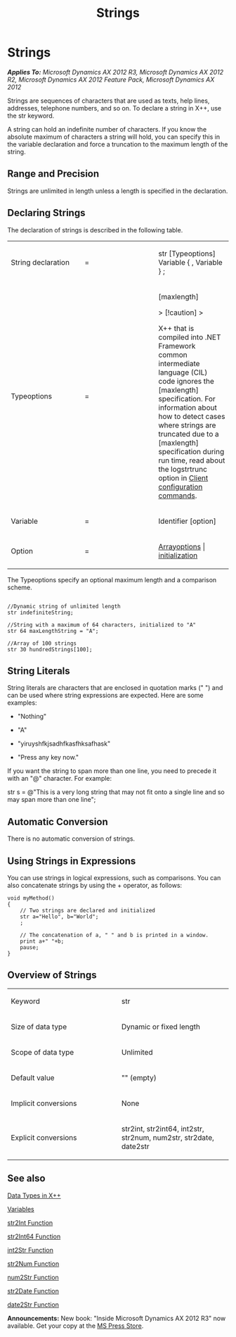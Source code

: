 ﻿---
title: Strings
TOCTitle: Strings
ms:assetid: f5d27752-1a4d-4de3-9ffa-228f3532ccd1
ms:mtpsurl: https://msdn.microsoft.com/en-us/library/Aa889472(v=AX.60)
ms:contentKeyID: 35253577
ms.date: 05/18/2015
mtps_version: v=AX.60
---

# Strings 


_**Applies To:** Microsoft Dynamics AX 2012 R3, Microsoft Dynamics AX 2012 R2, Microsoft Dynamics AX 2012 Feature Pack, Microsoft Dynamics AX 2012_

Strings are sequences of characters that are used as texts, help lines, addresses, telephone numbers, and so on. To declare a string in X++, use the str keyword.

A string can hold an indefinite number of characters. If you know the absolute maximum of characters a string will hold, you can specify this in the variable declaration and force a truncation to the maximum length of the string.

## Range and Precision

Strings are unlimited in length unless a length is specified in the declaration.

## Declaring Strings

The declaration of strings is described in the following table.

<table>
<colgroup>
<col style="width: 33%" />
<col style="width: 33%" />
<col style="width: 33%" />
</colgroup>
<tbody>
<tr class="odd">
<td><p>String declaration</p></td>
<td><p>=</p></td>
<td><p>str [Typeoptions] Variable { , Variable } ;</p></td>
</tr>
<tr class="even">
<td><p>Typeoptions</p></td>
<td><p>=</p></td>
<td><p>[maxlength]</p>
> [!caution]  
> <P>X++ that is compiled into .NET Framework common intermediate language (CIL) code ignores the [maxlength] specification. For information about how to detect cases where strings are truncated due to a [maxlength] specification during run time, read about the logstrtrunc option in <a href="https://msdn.microsoft.com/en-us/library/aa569653(v=ax.60)">Client configuration commands</a>.</P>
</td>
</tr>
<tr class="odd">
<td><p>Variable</p></td>
<td><p>=</p></td>
<td><p>Identifier [option]</p></td>
</tr>
<tr class="even">
<td><p>Option</p></td>
<td><p>=</p></td>
<td><p><a href="arrays.md">Arrayoptions</a> | <a href="declaration-of-variables.md">initialization</a></p></td>
</tr>
</tbody>
</table>


The Typeoptions specify an optional maximum length and a comparison scheme.

``` 
 
//Dynamic string of unlimited length
str indefiniteString;

//String with a maximum of 64 characters, initialized to "A"
str 64 maxLengthString = "A";

//Array of 100 strings
str 30 hundredStrings[100];
```

## String Literals

String literals are characters that are enclosed in quotation marks (" ") and can be used where string expressions are expected. Here are some examples:

  - "Nothing"

  - "A"

  - "yiruyshfkjsadhfkasfhksafhask"

  - "Press any key now."

If you want the string to span more than one line, you need to precede it with an "@" character. For example:

str s = @"This is a very long string that may not fit onto a single line and so may span more than one line";

## Automatic Conversion

There is no automatic conversion of strings.

## Using Strings in Expressions

You can use strings in logical expressions, such as comparisons. You can also concatenate strings by using the + operator, as follows:

    void myMethod()
    {
        // Two strings are declared and initialized
        str a="Hello", b="World";
        ;
     
        // The concatenation of a, " " and b is printed in a window.
        print a+" "+b;
        pause;
    }

## Overview of Strings

<table>
<colgroup>
<col style="width: 50%" />
<col style="width: 50%" />
</colgroup>
<tbody>
<tr class="odd">
<td><p>Keyword</p></td>
<td><p>str</p></td>
</tr>
<tr class="even">
<td><p>Size of data type</p></td>
<td><p>Dynamic or fixed length</p></td>
</tr>
<tr class="odd">
<td><p>Scope of data type</p></td>
<td><p>Unlimited</p></td>
</tr>
<tr class="even">
<td><p>Default value</p></td>
<td><p>&quot;&quot; (empty)</p></td>
</tr>
<tr class="odd">
<td><p>Implicit conversions</p></td>
<td><p>None</p></td>
</tr>
<tr class="even">
<td><p>Explicit conversions</p></td>
<td><p>str2int, str2int64, int2str, str2num, num2str, str2date, date2str</p></td>
</tr>
</tbody>
</table>


## See also

[Data Types in X++](data-types-in-x.md)

[Variables](variables.md)

[str2Int Function](https://msdn.microsoft.com/en-us/library/aa845181\(v=ax.60\))

[str2Int64 Function](https://msdn.microsoft.com/en-us/library/aa882138\(v=ax.60\))

[int2Str Function](https://msdn.microsoft.com/en-us/library/aa851371\(v=ax.60\))

[str2Num Function](https://msdn.microsoft.com/en-us/library/aa591754\(v=ax.60\))

[num2Str Function](https://msdn.microsoft.com/en-us/library/aa866120\(v=ax.60\))

[str2Date Function](https://msdn.microsoft.com/en-us/library/aa554244\(v=ax.60\))

[date2Str Function](https://msdn.microsoft.com/en-us/library/aa857241\(v=ax.60\))

  
**Announcements:** New book: "Inside Microsoft Dynamics AX 2012 R3" now available. Get your copy at the [MS Press Store](https://www.microsoftpressstore.com/store/inside-microsoft-dynamics-ax-2012-r3-9780735685109).

